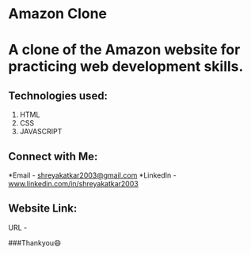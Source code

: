 # Amazon Clone

# A clone of the Amazon website for practicing web development skills.

## Technologies used:

1. HTML
2. CSS
3. JAVASCRIPT

## Connect with Me:
*Email - shreyakatkar2003@gmail.com 
*LinkedIn - www.linkedin.com/in/shreyakatkar2003

## Website Link:
URL - 

###Thankyou😄
